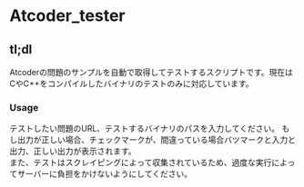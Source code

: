 # Atcoder_tester  

## tl;dl
Atcoderの問題のサンプルを自動で取得してテストするスクリプトです。現在はCやC++をコンパイルしたバイナリのテストのみに対応しています。

### Usage  
テストしたい問題のURL、テストするバイナリのパスを入力してください。
もし出力が正しい場合、チェックマークが、間違っている場合バツマークと入力と出力、正しい出力が表示されます。  
また、テストはスクレイピングによって収集されているため、過度な実行によってサーバーに負担をかけないようにしてください。
